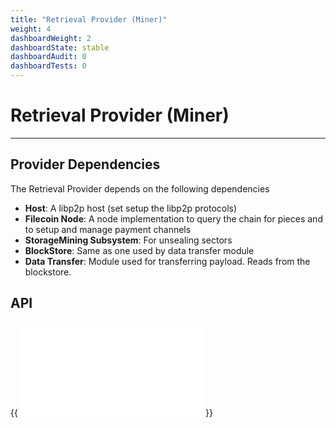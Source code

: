 ```yaml
---
title: "Retrieval Provider (Miner)"
weight: 4
dashboardWeight: 2
dashboardState: stable
dashboardAudit: 0
dashboardTests: 0
---
```


# Retrieval Provider (Miner)
---

## Provider Dependencies

The Retrieval Provider depends on the following dependencies

- **Host**: A libp2p host (set setup the libp2p protocols)
- **Filecoin Node**: A node implementation to query the chain for pieces and to setup and manage payment channels
- **StorageMining Subsystem**: For unsealing sectors
- **BlockStore**: Same as one used by data transfer module
- **Data Transfer**: Module used for transferring payload. Reads from the blockstore.

## API

{{<embed src="/modules/go-fil-markets/retrievalmarket/provider.go"  lang="go">}}